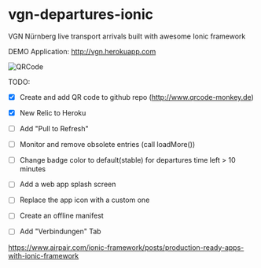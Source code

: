 # vgn-departures-ionic
VGN Nürnberg live transport arrivals built with awesome Ionic framework

DEMO Application: http://vgn.herokuapp.com

![QRCode](https://github.com/vlewin/vgn-departures-ionic/blob/master/www/img/qrcode.png)

TODO:
- [x] Create and add QR code to github repo (http://www.qrcode-monkey.de)
- [x] New Relic to Heroku

- [ ] Add "Pull to Refresh"
- [ ] Monitor and remove obsolete entries (call loadMore())
- [ ] Change badge color to default(stable) for departures time left > 10 minutes
- [ ] Add a web app splash screen
- [ ] Replace the app icon with a custom one
- [ ] Create an offline manifest
- [ ] Add "Verbindungen" Tab

https://www.airpair.com/ionic-framework/posts/production-ready-apps-with-ionic-framework
